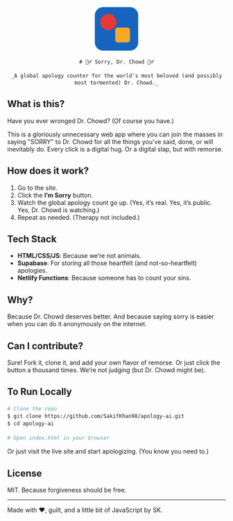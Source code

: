 <div align="center">
	<img src="/public/favicon.svg" width="100" alt="Sorry, Dr. Chowd" />
  
	# 🙇‍♂️ Sorry, Dr. Chowd 🙇‍♂️
  
	_A global apology counter for the world's most beloved (and possibly most tormented) Dr. Chowd._
</div>

## What is this?

Have you ever wronged Dr. Chowd? (Of course you have.)

This is a gloriously unnecessary web app where you can join the masses in saying "SORRY" to Dr. Chowd for all the things you've said, done, or will inevitably do. Every click is a digital hug. Or a digital slap, but with remorse.

## How does it work?

1. Go to the site.
2. Click the **I’m Sorry** button.
3. Watch the global apology count go up. (Yes, it’s real. Yes, it’s public. Yes, Dr. Chowd is watching.)
4. Repeat as needed. (Therapy not included.)

## Tech Stack

- **HTML/CSS/JS**: Because we’re not animals.
- **Supabase**: For storing all those heartfelt (and not-so-heartfelt) apologies.
- **Netlify Functions**: Because someone has to count your sins.

## Why?

Because Dr. Chowd deserves better. And because saying sorry is easier when you can do it anonymously on the internet.

## Can I contribute?

Sure! Fork it, clone it, and add your own flavor of remorse. Or just click the button a thousand times. We’re not judging (but Dr. Chowd might be).

## To Run Locally

```bash
# Clone the repo
$ git clone https://github.com/SakifKhan98/apology-ai.git
$ cd apology-ai

# Open index.html in your browser
```

Or just visit the live site and start apologizing. (You know you need to.)

## License

MIT. Because forgiveness should be free.

---

Made with ❤️, guilt, and a little bit of JavaScript by SK.
